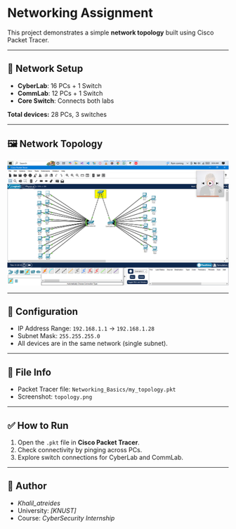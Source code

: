 



# Networking Assignment

This project demonstrates a simple **network topology** built using Cisco Packet Tracer.

---

## 📌 Network Setup
- **CyberLab**: 16 PCs + 1 Switch  
- **CommLab**: 12 PCs + 1 Switch  
- **Core Switch**: Connects both labs  

**Total devices:** 28 PCs, 3 switches  

---

## 🖼️ Network Topology
![Network Topology](topology.png)

---

## 🔧 Configuration
- IP Address Range: `192.168.1.1` → `192.168.1.28`  
- Subnet Mask: `255.255.255.0`  
- All devices are in the same network (single subnet).  

---

## 📂 File Info
- Packet Tracer file: `Networking_Basics/my_topology.pkt`  
- Screenshot: `topology.png`  

---

## ✅ How to Run
1. Open the `.pkt` file in **Cisco Packet Tracer**.  
2. Check connectivity by pinging across PCs.  
3. Explore switch connections for CyberLab and CommLab.  

---

## 📖 Author
- *Khalil_atreides*  
- University: *[KNUST]*  
- Course: *CyberSecurity Internship*  

